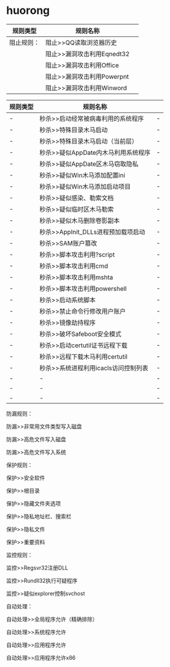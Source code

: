 # huorong

| 规则类型 | 规则名称 |  |
| - | - | - |
|阻止规则：|阻止>>QQ读取浏览器历史||
||阻止>>漏洞攻击利用Eqnedt32||
||阻止>>漏洞攻击利用Office||
||阻止>>漏洞攻击利用Powerpnt||
||阻止>>漏洞攻击利用Winword||

| 规则类型 | 规则名称 |  |
| - | - | - |
| - | 秒杀>>启动经常被病毒利用的系统程序 | - |
| - | 秒杀>>特殊目录木马启动 | - |
| - | 秒杀>>特殊目录木马启动（当前层） | - |
| - | 秒杀>>疑似AppDate内木马利用系统程序 | - |
| - | 秒杀>>疑似AppDate区木马窃取隐私 | - |
| - | 秒杀>>疑似Win木马添加配置ini | - |
| - | 秒杀>>疑似Win木马添加启动项目 | - |
| - | 秒杀>>疑似感染、勒索文档 | - |
| - | 秒杀>>疑似临时区木马勒索 | - |
| - | 秒杀>>疑似木马删除卷影副本 | - |
| - | 秒杀>>AppInit_DLLs进程预加载项启动 | - |
| - | 秒杀>>SAM账户篡改 | - |
| - | 秒杀>>脚本攻击利用?script | - |
| - | 秒杀>>脚本攻击利用cmd | - |
| - | 秒杀>>脚本攻击利用mshta | - |
| - | 秒杀>>脚本攻击利用powershell | - |
| - | 秒杀>>启动系统脚本 | - |
| - | 秒杀>>禁止命令行修改用户账户 | - |
| - | 秒杀>>镜像劫持程序 | - |
| - | 秒杀>>破坏Safeboot安全模式 | - |
| - | 秒杀>>启动certutil证书远程下载 | - |
| - | 秒杀>>远程下载木马利用certutil | - |
| - |秒杀>>系统进程利用icacls访问控制列表 | - |
| - | - | - |
| - | - | - |
| - | - | - |











防漏规则：

防漏>>非常用文件类型写入磁盘

防漏>>高危文件写入磁盘

防漏>>高危文件写入系统



保护规则：

保护>>安全软件

保护>>根目录

保护>>隐藏文件夹选项

保护>>隐私地址栏、搜索栏

保护>>隐私文件

保护>>重要资料




监控规则：

监控>>Regsvr32注册DLL

监控>>Rundll32执行可疑程序

监控>>疑似explorer控制svchost



自动处理：

自动处理>>全局程序允许（精确排除）

自动处理>>系统程序允许

自动处理>>应用程序允许

自动处理>>应用程序允许x86


